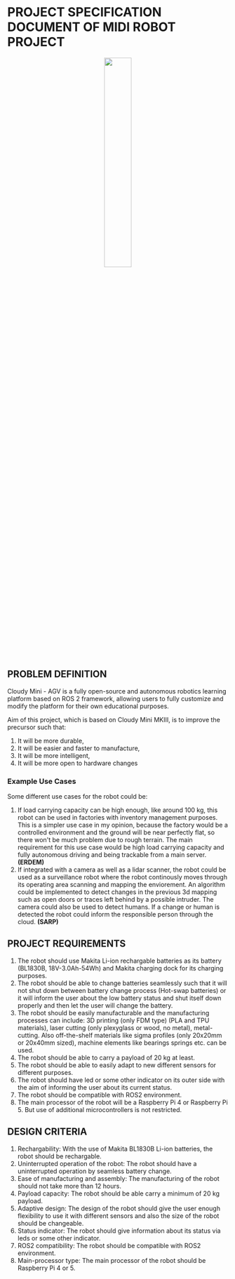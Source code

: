 # PROJECT SPECIFICATION DOCUMENT OF MIDI ROBOT PROJECT


<p align="center">
<img src="https://github.com/momeryigit/ME462-MIDI/blob/7dae15a87a1ac55c6e7e3ea2433b3f86bfee68b8/Project_Specification_Docs/cloudy.png" width=35% height=35%>
</p>

## PROBLEM DEFINITION

Cloudy Mini - AGV is a fully open-source and autonomous robotics learning platform based on ROS 2 framework, allowing users to fully customize and modify the platform for their own educational purposes.   

Aim of this project, which is based on Cloudy Mini MKIII, is to improve the precursor such that:
1. It will be more durable,
2. It will be easier and faster to manufacture,
3. It will be more intelligent,
4. It will be more open to hardware changes

### Example Use Cases
Some different use cases for the robot could be:
1. If load carrying capacity can be high enough, like around 100 kg, this robot can be used in factories with inventory management purposes. This is a simpler use case in my opinion, because the factory would be a controlled environment and the ground will be near perfectly flat, so there won't be much problem due to rough terrain. The main requirement for this use case would be high load carrying capacity and fully autonomous driving and being trackable from a main server. __(ERDEM)__
2. If integrated with a camera as well as a lidar scanner, the robot could be used as a surveillance robot where the robot continously moves through its operating area scanning and mapping the enviorement. An algorithm could be implemented to detect changes in the previous 3d mapping such as open doors or traces left behind by a possible intruder. The camera could also be used to detect humans. If a change or human is detected the robot could inform the responsible person through the cloud. __(SARP)__


## PROJECT REQUIREMENTS

1. The robot should use Makita Li-ion rechargable batteries as its battery (BL1830B, 18V-3.0Ah-54Wh) and Makita charging dock for its charging purposes.
2. The robot should be able to change batteries seamlessly such that it will not shut down between battery change process (Hot-swap batteries) or it will inform the user about the low battery status and shut itself down properly and then let the user will change the battery.
3. The robot should be easily manufacturable and the manufacturing processes can include: 3D printing (only FDM  type) (PLA and TPU materials), laser cutting (only plexyglass or wood, no metal), metal-cutting. Also off-the-shelf materials like sigma profiles (only 20x20mm or 20x40mm sized), machine elements like bearings springs etc. can be used.
4. The robot should be able to carry a payload of 20 kg at least.
5. The robot should be able to easily adapt to new different sensors for different purposes.
6. The robot should have led or some other indicator on its outer side with the aim of informing the user about its current status.
7. The robot should be compatible with ROS2 environment.
8. The main processor of the robot will be a Raspberry Pi 4 or Raspberry Pi 5. But use of additional microcontrollers is not restricted.


## DESIGN CRITERIA

1. Rechargability: With the use of Makita BL1830B Li-ion batteries, the robot should be rechargable.
2. Uninterrupted operation of the robot: The robot should have a uninterrupted operation by seamless battery change.
3. Ease of manufacturing and assembly: The manufacturing of the robot should not take more than 12 hours.
4. Payload capacity: The robot should be able carry a minimum of 20 kg payload.
5. Adaptive design: The design of the robot should give the user enough flexibility to use it with different sensors and also the size of the robot should be changeable.
6. Status indicator: The robot should give information about its status via leds or some other indicator.
7. ROS2 compatibility: The robot should be compatible with ROS2 environment.
8. Main-processor type: The main processor of the robot should be Raspberry Pi 4 or 5.
